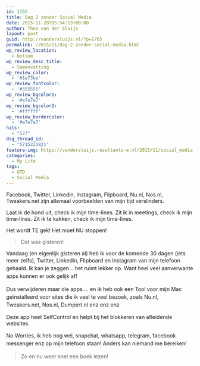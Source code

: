 ```yaml
---
id: 1765
title: Dag 2 zonder Social Media
date: 2015-11-28T05:54:13+00:00
author: Theo van der Sluijs
layout: post
guid: http://vandersluijs.nl/?p=1765
permalink: /2015/11/dag-2-zonder-social-media.html
wp_review_location:
  - bottom
wp_review_desc_title:
  - Samenvatting
wp_review_color:
  - '#1e73be'
wp_review_fontcolor:
  - '#555555'
wp_review_bgcolor1:
  - '#e7e7e7'
wp_review_bgcolor2:
  - '#ffffff'
wp_review_bordercolor:
  - '#e7e7e7'
hits:
  - "527"
dsq_thread_id:
  - "5715223821"
feature-img: https://vandersluijs.resultants-e.nl/2015/11/social_media-e1449262641636.jpg
categories:
  - My Life
tags:
  - GTD
  - Social Media
---
```

Facebook, Twitter, Linkedin, Instagram, Flipboard, Nu.nl, Nos.nl, Tweakers.net zijn allemaal voorbeelden van mijn tijd verslinders.

Laat ik de hond uit, check ik mijn time-lines. Zit ik in meetings, check ik mijn time-lines. Zit ik te kakken, check ik mijn time-lines.

Het wordt TE gek! Het moet NU stoppen!<!--more-->

> Dat was gisteren!

Vandaag (en eigenlijk gisteren al) heb ik voor de komende 30 dagen (iets meer zelfs), Twitter, <span style="line-height: 1.5;">Linkedin, </span><span style="line-height: 1.5;">Flipboard en </span><span style="line-height: 1.5;">Instagram van mijn telefoon gehaald. Ik kan je zeggen&#8230; het ruimt lekker op. Want heel veel aanverwante apps kunnen er ook gelijk af!</span>

<span style="line-height: 1.5;">Dus verwijderen maar die apps&#8230;. en ik heb ook een Tool voor mijn Mac geïnstalleerd voor sites die ik veel te veel bezoek, zoals Nu.nl, Tweakers.net, Nos.nl, Dumpert.nl enz enz enz</span>

Deze app heet SelfControl en helpt bij het blokkeren van afleidende websites.

<span style="line-height: 1.5;">No Worries, ik heb nog wel, snapchat, whatsapp, telegram, facebook messenger enz op mijn telefoon staan! Anders kan niemand me bereiken!</span>

> <span style="line-height: 1.5;">Zo en nu weer snel een boek lezen!</span>